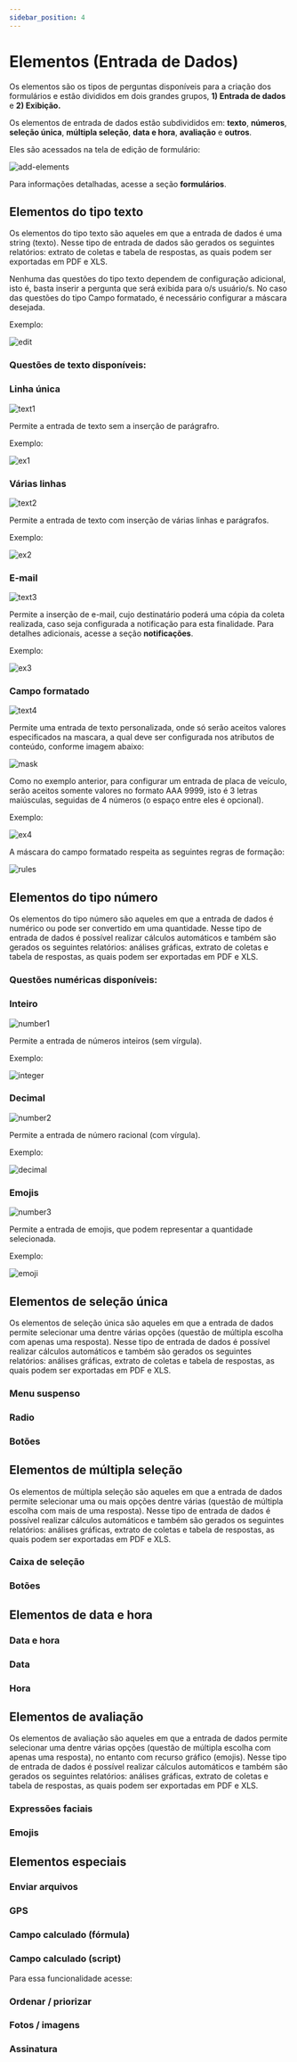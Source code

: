 ```yaml
---
sidebar_position: 4
---
```


# Elementos (Entrada de Dados)

Os elementos são os tipos de perguntas disponíveis para a criação dos formulários e estão divididos em dois grandes grupos, **1) Entrada de dados** e **2) Exibição.** 

Os elementos de entrada de dados estão subdivididos em: **texto**, **números**, **seleção única**, **múltipla seleção**, **data e hora**, **avaliação** e **outros**.

Eles são acessados na tela de edição de formulário:

![add-elements](./images/add-elements.png)

Para informações detalhadas, acesse a seção **formulários**. 

## Elementos do tipo texto

Os elementos do tipo texto são aqueles em que a entrada de dados é uma string (texto). Nesse tipo de entrada de dados são gerados os seguintes relatórios: extrato de coletas e tabela de respostas, as quais podem ser exportadas em PDF e XLS.

Nenhuma das questões do tipo texto dependem de configuração adicional, isto é, basta inserir a pergunta que será exibida para o/s usuário/s. No caso das questões do tipo Campo formatado, é necessário configurar a máscara desejada.

Exemplo:

![edit](./images/edit.png)

### Questões de texto disponíveis:

### Linha única  

![text1](./images/text1.png)

Permite a entrada de texto  sem a inserção de parágrafro. 

Exemplo:

![ex1](./images/ex1.png)

### Várias linhas

![text2](./images/text2.png)

Permite a entrada de texto com inserção de várias linhas e parágrafos.

Exemplo:

![ex2](./images/ex2.png)

### E-mail

![text3](./images/text3.png)

Permite a inserção de e-mail, cujo destinatário poderá uma cópia da coleta realizada, caso seja configurada a notificação para esta finalidade. Para detalhes adicionais, acesse a seção **notificações**.

Exemplo:

![ex3](./images/ex3.png)

### Campo formatado

![text4](./images/text4.png)

Permite uma entrada de texto personalizada, onde só serão aceitos valores especificados na mascara, a qual deve ser configurada nos atributos de conteúdo, conforme imagem abaixo:

![mask](./images/mask.png)

Como no exemplo anterior, para configurar um entrada de placa de veículo, serão aceitos somente  valores no formato AAA 9999, isto é 3 letras maiúsculas, seguidas de 4 números (o espaço entre eles é opcional).

Exemplo:

![ex4](./images/ex4.png)

A máscara do campo formatado respeita as seguintes regras de formação:

![rules](./images/rules.png)

## Elementos do tipo número

Os elementos do tipo número são aqueles em que a entrada de dados é numérico ou pode ser convertido em uma quantidade. Nesse tipo de entrada de dados é possível realizar cálculos automáticos e também são gerados os seguintes relatórios: análises gráficas, extrato de coletas e tabela de respostas, as quais podem ser exportadas em PDF e XLS.

### Questões numéricas disponíveis:

### Inteiro

![number1](./images/number1.png)

Permite a entrada de números inteiros (sem vírgula). 

Exemplo:

![integer](./images/integer.png)

### Decimal

![number2](./images/number2.png)

Permite a entrada de número racional (com vírgula).

Exemplo:

![decimal](./images/decimal.png)

### Emojis

![number3](./images/number3.png)

Permite a entrada de emojis, que podem representar a quantidade selecionada.

Exemplo:

![emoji](./images/emoji.png)

## Elementos de seleção única

Os elementos de seleção única são aqueles em que a entrada de dados permite selecionar uma dentre várias opções (questão de múltipla escolha com apenas uma resposta). Nesse tipo de entrada de dados é possível realizar cálculos automáticos e também são gerados os seguintes relatórios: análises gráficas, extrato de coletas e tabela de respostas, as quais podem ser exportadas em PDF e XLS.

### Menu suspenso

### Radio

### Botões

## Elementos de múltipla seleção

Os elementos de múltipla seleção são aqueles em que a entrada de dados permite selecionar uma ou mais opções dentre várias (questão de múltipla escolha com mais de uma resposta). Nesse tipo de entrada de dados é possível realizar cálculos automáticos e também são gerados os seguintes relatórios: análises gráficas, extrato de coletas e tabela de respostas, as quais podem ser exportadas em PDF e XLS.

### Caixa de seleção

### Botões

## Elementos de data e hora

### Data e hora

### Data

### Hora

## Elementos de avaliação

Os elementos de avaliação são aqueles em que a entrada de dados permite selecionar uma dentre várias opções (questão de múltipla escolha com apenas uma resposta), no entanto com recurso gráfico (emojis). Nesse tipo de entrada de dados é possível realizar cálculos automáticos e também são gerados os seguintes relatórios: análises gráficas, extrato de coletas e tabela de respostas, as quais podem ser exportadas em PDF e XLS.

### Expressões faciais

### Emojis

## Elementos especiais

### Enviar arquivos

### GPS

### Campo calculado (fórmula)

### Campo calculado (script)

Para essa funcionalidade acesse:

### Ordenar / priorizar

### Fotos / imagens

### Assinatura